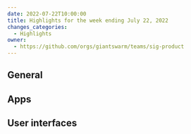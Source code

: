 ```yaml
---
date: 2022-07-22T10:00:00
title: Highlights for the week ending July 22, 2022
changes_categories:
  - Highlights
owner:
  - https://github.com/orgs/giantswarm/teams/sig-product
---
```

## General

## Apps

## User interfaces


